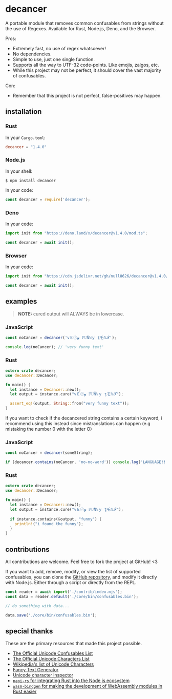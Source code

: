 # decancer

A portable module that removes common confusables from strings without the use of Regexes. Available for Rust, Node.js, Deno, and the Browser.

Pros:

- Extremely fast, no use of regex whatsoever!
- No dependencies.
- Simple to use, just one single function.
- Supports all the way to UTF-32 code-points. Like emojis, zalgos, etc.
- While this project may not be perfect, it should cover the vast majority of confusables.

Con:

- Remember that this project is not perfect, false-positives may happen.

## installation

### Rust

In your `Cargo.toml`:

```toml
decancer = "1.4.0"
```

### Node.js

In your shell:

```console
$ npm install decancer
```

In your code:

```js
const decancer = require('decancer');
```

### Deno

In your code:

```ts
import init from "https://deno.land/x/decancer@v1.4.0/mod.ts";

const decancer = await init();
```

### Browser

In your code:

```js
import init from "https://cdn.jsdelivr.net/gh/null8626/decancer@v1.4.0/decancer.min.js";

const decancer = await init();
```

## examples

> **NOTE:** cured output will ALWAYS be in lowercase.

### JavaScript

```js
const noCancer = decancer('vＥⓡ𝔂 𝔽𝕌Ňℕｙ ţ乇𝕏𝓣');

console.log(noCancer); // 'very funny text'
```

### Rust

```rust
extern crate decancer;
use decancer::Decancer;

fn main() {
  let instance = Decancer::new();
  let output = instance.cure("vＥⓡ𝔂 𝔽𝕌Ňℕｙ ţ乇𝕏𝓣");

  assert_eq!(output, String::from("very funny text"));
}
```

If you want to check if the decancered string contains a certain keyword, i recommend using this instead since mistranslations can happen (e.g mistaking the number 0 with the letter O)

### JavaScript

```js
const noCancer = decancer(someString);

if (decancer.contains(noCancer, 'no-no-word')) console.log('LANGUAGE!!!');
```

### Rust

```rust
extern crate decancer;
use decancer::Decancer;

fn main() {
  let instance = Decancer::new();
  let output = instance.cure("vＥⓡ𝔂 𝔽𝕌Ňℕｙ ţ乇𝕏𝓣");
  
  if instance.contains(&output, "funny") {
    println!("i found the funny");
  }
}
```

## contributions

All contributions are welcome. Feel free to fork the project at GitHub! &lt;3

If you want to add, remove, modify, or view the list of supported confusables, you can clone the [GitHub repository](https://github.com/null8626/decancer), and modify it directly with Node.js. Either through a script or directly from the REPL.

```js
const reader = await import('./contrib/index.mjs');
const data = reader.default('./core/bin/confusables.bin');

// do something with data...

data.save('./core/bin/confusables.bin');
```

## special thanks

These are the primary resources that made this project possible.

- [The Official Unicode Confusables List](https://util.unicode.org/UnicodeJsps/confusables.jsp)
- [The Official Unicode Characters List](https://unicode.org/Public/UNIDATA/UnicodeData.txt)
- [Wikipedia's list of Unicode Characters](https://en.wikipedia.org/wiki/List_of_Unicode_characters)
- [Fancy Text Generator](https://lingojam.com/FancyTextGenerator)
- [Unicode character inspector](https://apps.timwhitlock.info/unicode/inspect)
- [`napi-rs` for integrating Rust into the Node.js ecosystem](https://napi.rs/)
- [`wasm-bindgen` for making the development of WebAssembly modules in Rust easier](https://github.com/rustwasm/wasm-bindgen)
